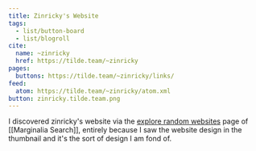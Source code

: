 ```yaml
---
title: Zinricky's Website
tags:
  - list/button-board
  - list/blogroll
cite:
  name: ~zinricky
  href: https://tilde.team/~zinricky
pages:
  buttons: https://tilde.team/~zinricky/links/
feed:
  atom: https://tilde.team/~zinricky/atom.xml
button: zinricky.tilde.team.png
---
```


I discovered zinricky's website via the [explore random websites](https://search.marginalia.nu/explore/random) page of [[Marginalia Search]], entirely because I saw the website design in the thumbnail and it's the sort of design I am fond of.
